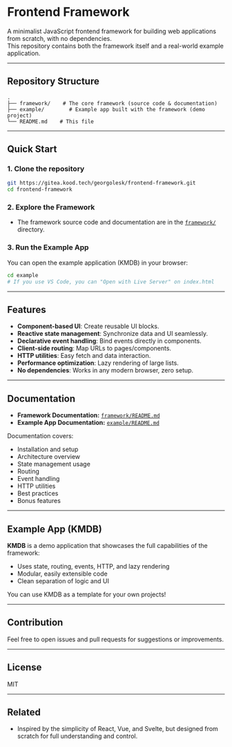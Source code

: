 # Frontend Framework

A minimalist JavaScript frontend framework for building web applications from scratch, with no dependencies.  
This repository contains both the framework itself and a real-world example application.

---

## Repository Structure

```
.
├── framework/    # The core framework (source code & documentation)
├── example/        # Example app built with the framework (demo project)
└── README.md    # This file
```

---

## Quick Start

### 1. Clone the repository

```bash
git https://gitea.kood.tech/georgolesk/frontend-framework.git
cd frontend-framework
```

### 2. Explore the Framework

- The framework source code and documentation are in the [`framework/`](./framework) directory.

### 3. Run the Example App

You can open the example application (KMDB) in your browser:

```bash
cd example
# If you use VS Code, you can "Open with Live Server" on index.html
```

---

## Features

- **Component-based UI**: Create reusable UI blocks.
- **Reactive state management**: Synchronize data and UI seamlessly.
- **Declarative event handling**: Bind events directly in components.
- **Client-side routing**: Map URLs to pages/components.
- **HTTP utilities**: Easy fetch and data interaction.
- **Performance optimization**: Lazy rendering of large lists.
- **No dependencies**: Works in any modern browser, zero setup.

---

## Documentation

- **Framework Documentation:** [`framework/README.md`](./framework/README.md)
- **Example App Documentation:** [`example/README.md`](./example/README.md)

Documentation covers:
- Installation and setup
- Architecture overview
- State management usage
- Routing
- Event handling
- HTTP utilities
- Best practices
- Bonus features

---

## Example App (KMDB)

**KMDB** is a demo application that showcases the full capabilities of the framework:
- Uses state, routing, events, HTTP, and lazy rendering
- Modular, easily extensible code
- Clean separation of logic and UI

You can use KMDB as a template for your own projects!

---

## Contribution

Feel free to open issues and pull requests for suggestions or improvements.

---

## License

MIT

---

## Related

- Inspired by the simplicity of React, Vue, and Svelte, but designed from scratch for full understanding and control.